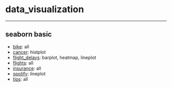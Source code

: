# data_visualization
---

## seaborn basic
- [bike](https://github.com/zzhining/data_visualization/blob/main/bike_sharing_demand.ipynb): all
- [cancer](https://github.com/zzhining/data_visualization/blob/main/cancer.ipynb): histplot
- [flight_delays](https://github.com/zzhining/data_visualization/blob/main/flight_delays.ipynb): barplot, heatmap, lineplot
- [flights](https://github.com/zzhining/data_visualization/blob/main/flights.ipynb): all
- [insurance](https://github.com/zzhining/data_visualization/blob/main/insurace.ipynb): all
- [spotify](https://github.com/zzhining/data_visualization/blob/main/spotify.ipynb): lineplot
- [tips](https://github.com/zzhining/data_visualization/blob/main/tips.ipynb): all
